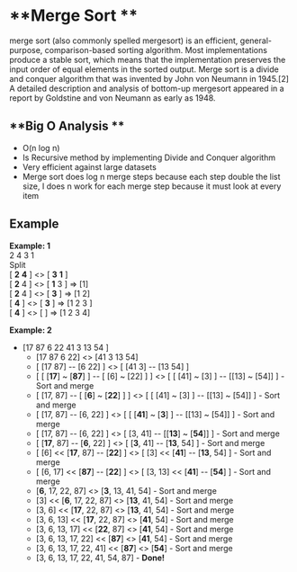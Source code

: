 # **Merge Sort **
merge sort (also commonly spelled mergesort) is an efficient, general-purpose, comparison-based sorting algorithm. Most implementations produce a stable sort, which means that the implementation preserves the input order of equal elements in the sorted output. Merge sort is a divide and conquer algorithm that was invented by John von Neumann in 1945.[2] A detailed description and analysis of bottom-up mergesort appeared in a report by Goldstine and von Neumann as early as 1948.

## **Big O Analysis **
* O(n log n)
* Is Recursive method by implementing Divide and Conquer algorithm
* Very efficient against large datasets
* Merge sort does log n merge steps because each step double the list size, I does n work for each merge step because it must look at every item

## **Example**
**Example: 1**  
2 4 3 1  
Split  
[ **2** **4** ] <> [ **3** **1** ]   
[ **2** 4 ] <> [ **1** 3 ] => [1]   
[ **2** 4 ] <> [ **3** ] => [1 2]   
[ **4** ] <> [ **3** ] => [1 2 3 ]   
[ **4** ] <> [ ] => [1 2 3 4]  

**Example: 2**  
  * [17 87 6 22 41 3 13 54 ]
    * [17 87 6 22] <> [41 3 13 54]
    * [ [17 87] -- [6 22] ] <> [ [41 3] -- [13 54] ]
    * [ [ [**17**] ~  [**87**] ] -- [ [6] ~ [22] ] ] <> [ [ [41] ~ [3] ] -- [[13] ~ [54]] ] - Sort and merge
    * [ [17, 87] -- [ [**6**] ~ [**22**] ] ] <> [ [ [41] ~ [3] ] -- [[13] ~ [54]] ] - Sort and merge
    * [ [17, 87] -- [6, 22] ] <> [ [ [**41**] ~ [**3**] ] -- [[13] ~ [54]] ] - Sort and merge
    * [ [17, 87] -- [6, 22] ] <> [ [3, 41] -- [[**13**] ~ [**54**]] ] - Sort and merge
    * [ [**17**, 87] -- [**6**, 22] ] <> [ [**3**, 41] -- [**13**, 54] ] - Sort and merge
    * [ [6] << [**17**, 87] -- [**22**] ] <> [ [3] << [**41**] -- [**13**, 54] ] - Sort and merge
    * [ [6, 17] << [**87**] -- [**22**] ] <> [ [3, 13] << [**41**] -- [**54**] ] - Sort and merge
    * [**6**, 17, 22, 87] <> [**3**, 13, 41, 54] - Sort and merge
    * [3] << [**6**, 17, 22, 87] <> [**13**, 41, 54] - Sort and merge
    * [3, 6] << [**17**, 22, 87] <> [**13**, 41, 54] - Sort and merge
    * [3, 6, 13] << [**17**, 22, 87] <> [**41**, 54] - Sort and merge
    * [3, 6, 13, 17] << [**22**, 87] <> [**41**, 54] - Sort and merge
    * [3, 6, 13, 17, 22] << [**87**] <> [**41**, 54] - Sort and merge
    * [3, 6, 13, 17, 22, 41] << [**87**] <> [**54**] - Sort and merge
    * [3, 6, 13, 17, 22, 41, 54, 87] - **Done!**
